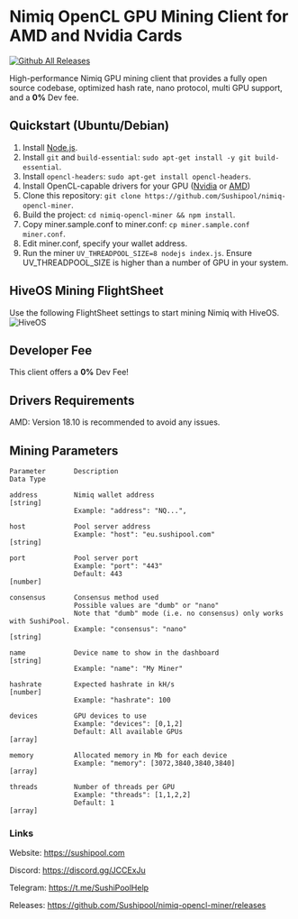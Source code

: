 # Nimiq OpenCL GPU Mining Client for AMD and Nvidia Cards
[![Github All Releases](https://img.shields.io/github/downloads/Sushipool/nimiq-opencl-miner/total.svg)]()

High-performance Nimiq GPU mining client that provides a fully open source codebase, optimized hash rate, nano protocol, multi GPU support, and a **0%** Dev fee.
## Quickstart (Ubuntu/Debian)

1. Install [Node.js](https://github.com/nodesource/distributions/blob/master/README.md#debinstall).
2. Install `git` and `build-essential`: `sudo apt-get install -y git build-essential`.
3. Install `opencl-headers`: `sudo apt-get install opencl-headers`.
4. Install OpenCL-capable drivers for your GPU ([Nvidia](https://www.nvidia.com/Download/index.aspx) or [AMD](https://www.amd.com/en/support))
5. Clone this repository: `git clone https://github.com/Sushipool/nimiq-opencl-miner`.
6. Build the project: `cd nimiq-opencl-miner && npm install`.
7. Copy miner.sample.conf to miner.conf: `cp miner.sample.conf miner.conf`.
8. Edit miner.conf, specify your wallet address.
9. Run the miner `UV_THREADPOOL_SIZE=8 nodejs index.js`. Ensure UV_THREADPOOL_SIZE is higher than a number of GPU in your system.

## HiveOS Mining FlightSheet
Use the following FlightSheet settings to start mining Nimiq with HiveOS.
![HiveOS](https://github.com/Sushipool/nimiq-opencl-miner/blob/master/hiveos-flightsheet.png?raw=true)


## Developer Fee
This client offers a **0%** Dev Fee!


## Drivers Requirements
AMD: Version 18.10 is recommended to avoid any issues.

## Mining Parameters

```
Parameter       Description                                            Data Type

address         Nimiq wallet address                                    [string]
                Example: "address": "NQ...",

host            Pool server address
                Example: "host": "eu.sushipool.com"                     [string]
                
port            Pool server port
                Example: "port": "443"
                Default: 443                                            [number]

consensus       Consensus method used
                Possible values are "dumb" or "nano"
                Note that "dumb" mode (i.e. no consensus) only works with SushiPool.
                Example: "consensus": "nano"                            [string]
                
name            Device name to show in the dashboard                    [string]
                Example: "name": "My Miner"
                
hashrate        Expected hashrate in kH/s                               [number]
                Example: "hashrate": 100
                
devices         GPU devices to use
                Example: "devices": [0,1,2]
                Default: All available GPUs                              [array]
                
memory          Allocated memory in Mb for each device
                Example: "memory": [3072,3840,3840,3840]                 [array]
                
threads         Number of threads per GPU
                Example: "threads": [1,1,2,2]
                Default: 1                                               [array]
```

### Links
Website: https://sushipool.com

Discord: https://discord.gg/JCCExJu

Telegram: https://t.me/SushiPoolHelp

Releases: https://github.com/Sushipool/nimiq-opencl-miner/releases

